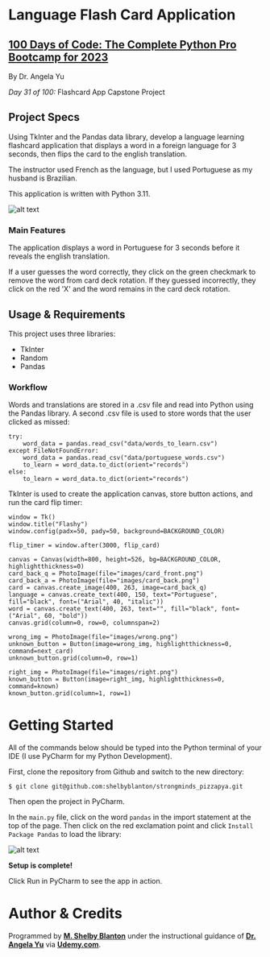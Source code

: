 # Language Flash Card Application

## **[100 Days of Code: The Complete Python Pro Bootcamp for 2023](https://www.udemy.com/course/100-days-of-code/)**

By Dr. Angela Yu

*Day 31 of 100:* Flashcard App Capstone Project

## Project Specs

Using TkInter and the Pandas data library, develop a language learning flashcard application that displays a word in a foreign language for 3 seconds, then flips the card to the english translation.

The instructor used French as the language, but I used Portuguese as my husband is Brazilian. 

This application is written with Python 3.11.

![alt text](https://github-readme.s3.us-west-1.amazonaws.com/FlashCardApp.png)

### Main Features
The application displays a word in Portuguese for 3 seconds before it reveals the english translation. 

If a user guesses the word correctly, they click on the green checkmark to remove the word from card deck rotation. If they guessed incorrectly, they click on the red 'X' and the word remains in the card deck rotation.  

## Usage & Requirements

This project uses three libraries:
- TkInter
- Random
- Pandas

### Workflow
Words and translations are stored in a .csv file and read into Python using the Pandas library. A second .csv file is used to store words that the user clicked as missed: 

```
try:
    word_data = pandas.read_csv("data/words_to_learn.csv")
except FileNotFoundError:
    word_data = pandas.read_csv("data/portuguese_words.csv")
    to_learn = word_data.to_dict(orient="records")
else:
    to_learn = word_data.to_dict(orient="records")
```

TkInter is used to create the application canvas, store button actions, and run the card flip timer:

```angular2html
window = Tk()
window.title("Flashy")
window.config(padx=50, pady=50, background=BACKGROUND_COLOR)

flip_timer = window.after(3000, flip_card)

canvas = Canvas(width=800, height=526, bg=BACKGROUND_COLOR, highlightthickness=0)
card_back_q = PhotoImage(file="images/card_front.png")
card_back_a = PhotoImage(file="images/card_back.png")
card = canvas.create_image(400, 263, image=card_back_q)
language = canvas.create_text(400, 150, text="Portuguese", fill="black", font=("Arial", 40, "italic"))
word = canvas.create_text(400, 263, text="", fill="black", font=("Arial", 60, "bold"))
canvas.grid(column=0, row=0, columnspan=2)

wrong_img = PhotoImage(file="images/wrong.png")
unknown_button = Button(image=wrong_img, highlightthickness=0, command=next_card)
unknown_button.grid(column=0, row=1)

right_img = PhotoImage(file="images/right.png")
known_button = Button(image=right_img, highlightthickness=0, command=known)
known_button.grid(column=1, row=1)
```

# Getting Started

All of the commands below should be typed into the Python terminal of your IDE (I use PyCharm for my Python Development).

First, clone the repository from Github and switch to the new directory:

    $ git clone git@github.com:shelbyblanton/strongminds_pizzapya.git
    
Then open the project in PyCharm.
    
In the `main.py` file, click on the word `pandas` in the import statement at the top of the page. Then click on the red exclamation point and click `Install Package Pandas` to load the library:

![alt text](https://github-readme.s3.us-west-1.amazonaws.com/Install-Pandas.png)

**Setup is complete!** 

Click Run in PyCharm to see the app in action.


# Author & Credits

Programmed by **[M. Shelby Blanton](https://www.linkedin.com/in/shelbyblanton/)** under the instructional guidance of **[Dr. Angela Yu](https://www.udemy.com/user/4b4368a3-b5c8-4529-aa65-2056ec31f37e/)** via **[Udemy.com](udemy.com)**.
